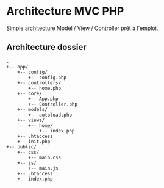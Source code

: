# Architecture MVC PHP

Simple architecture Model / View / Controller prêt à l'emploi.

## Architecture dossier

```
.
+-- app/
	+-- config/
		+-- config.php
	+-- controllers/
		+-- home.php
	+-- core/
		+-- App.php
		+-- Controller.php
	+-- models/
		+-- autoload.php
	+-- views/
		+-- home/
			+-- index.php
	+-- .htaccess
	+-- init.php
+-- public/
   	+-- css/
   		+-- main.css
   	+-- js/
		+-- main.js
	+-- .htaccess
   	+-- index.php
```
